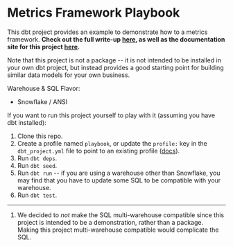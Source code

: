 # Metrics Framework Playbook
This dbt project provides an example to demonstrate how to a metrics framework. 
**Check out the full write-up [here](),
as well as the documentation site for this project [here]().**

Note that this project is not a package -- it is not intended to be installed in
your own dbt project, but instead provides a good starting point for building
similar data models for your own business.

Warehouse & SQL Flavor:
- Snowflake / ANSI

If you want to run this project yourself to play with it (assuming you have
dbt installed):
1. Clone this repo.
2. Create a profile named `playbook`, or update the `profile:` key in the
`dbt_project.yml` file to point to an existing profile ([docs](https://docs.getdbt.com/docs/configure-your-profile)).
3. Run `dbt deps`.
4. Run `dbt seed`.
5. Run `dbt run` -- if you are using a warehouse other than Snowflake, you may
find that you have to update some SQL to be compatible with your warehouse.
6. Run `dbt test`.

-----
1. We decided to _not_ make the SQL multi-warehouse compatible since this project
is intended to be a demonstration, rather than a package. Making this project
multi-warehouse compatible would complicate the SQL.
